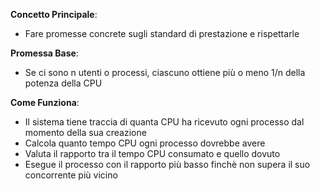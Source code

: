 **Concetto Principale**:
- Fare promesse concrete sugli standard di prestazione e rispettarle

**Promessa Base**:
- Se ci sono n utenti o processi, ciascuno ottiene più o meno 1/n della potenza della CPU

**Come Funziona**:
- Il sistema tiene traccia di quanta CPU ha ricevuto ogni processo dal momento della sua creazione
- Calcola quanto tempo CPU ogni processo dovrebbe avere
- Valuta il rapporto tra il tempo CPU consumato e quello dovuto
- Esegue il processo con il rapporto più basso finchè non supera il suo concorrente più vicino

